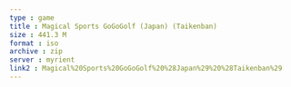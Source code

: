 ```yaml
---
type : game
title : Magical Sports GoGoGolf (Japan) (Taikenban)
size : 441.3 M
format : iso
archive : zip
server : myrient
link2 : Magical%20Sports%20GoGoGolf%20%28Japan%29%20%28Taikenban%29
---
```

